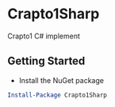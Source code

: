 # Crapto1Sharp
Crapto1 C# implement

Getting Started
-----------------------------------------
* Install the NuGet package
```powershell
Install-Package Crapto1Sharp
```

